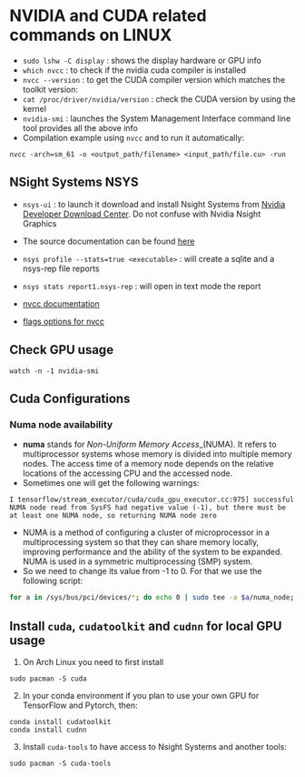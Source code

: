 # NVIDIA and CUDA related commands on LINUX

- `sudo lshw -C display` : shows the display hardware or GPU info
- `which nvcc` : to check if the nvidia cuda compiler is installed
- `nvcc --version` : to get the CUDA compiler version which matches the toolkit version:
- `cat /proc/driver/nvidia/version` : check the CUDA version by using the kernel
- `nvidia-smi` : launches the System Management Interface command line tool provides all the above info
- Compilation example using `nvcc` and to run it automatically:
```console
nvcc -arch=sm_61 -o <output_path/filename> <input_path/file.cu> -run
```

## NSight Systems NSYS

- `nsys-ui` : to launch it download and install Nsight Systems from [Nvidia Developer Download Center](https://developer.nvidia.com/gameworksdownload#?dn=nsight-systems-2022-3). Do not confuse with Nvidia Nsight Graphics
- The source documentation can be found [here](https://docs.nvidia.com/nsight-systems/UserGuide/index.html#example-nsys-stats)
- `nsys profile --stats=true <executable>` : will create a sqlite and a nsys-rep file reports
- `nsys stats report1.nsys-rep` : will open in text mode the report

- [nvcc documentation](https://docs.nvidia.com/cuda/cuda-compiler-driver-nvcc/index.html)
- [flags options for nvcc](https://docs.nvidia.com/cuda/cuda-compiler-driver-nvcc/index.html#gpu-feature-list)

## Check GPU usage
```console
watch -n -1 nvidia-smi
```

## Cuda Configurations

### Numa node availability
- **numa** stands for _Non-Uniform Memory Access__(NUMA). It refers to multiprocessor systems whose memory is divided into multiple memory nodes. The access time of a memory node depends on the relative locations of the accessing CPU and the accessed node.
- Sometimes one will get the following warnings:
```console
I tensorflow/stream_executor/cuda/cuda_gpu_executor.cc:975] successful NUMA node read from SysFS had negative value (-1), but there must be at least one NUMA node, so returning NUMA node zero
```
- NUMA is a method of configuring a cluster of microprocessor in a multiprocessing system so that they can share memory locally, improving performance and the ability of the system to be expanded. NUMA is used in a symmetric multiprocessing (SMP) system.
- So we need to change its value from -1 to 0. For that we use the following script:
```bash
for a in /sys/bus/pci/devices/*; do echo 0 | sudo tee -a $a/numa_node; done
```

## Install `cuda`, `cudatoolkit` and `cudnn` for local GPU usage
1. On Arch Linux you need to first install 
```console
sudo pacman -S cuda
```
2. In your conda environment if you plan to use your own GPU for TensorFlow and Pytorch, then:
```console
conda install cudatoolkit
conda install cudnn
```
3. Install `cuda-tools` to have access to Nsight Systems and another tools:
```console
sudo pacman -S cuda-tools
```

